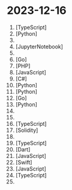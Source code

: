 # 2023-12-16

1. [](https://github.comundefined "🤖 Lobe Chat - an open-source, high-performance chatbot framework that supports speech synthesis, multimodal, and extensible Function Call plugin system. Supports one-click free deployment of your private ChatGPT/LLM web application.") [TypeScript]
2. [](https://github.comundefined "All things prompt engineering") [Python]
3. [](https://github.comundefined "Outfit Anyone: Ultra-high quality virtual try-on for Any Clothing and Any Person") 
4. [](https://github.comundefined "Sample code and notebooks for Generative AI on Google Cloud") [JupyterNotebook]
5. [](https://github.comundefined "🔗 Some useful websites for programmers.") 
6. [](https://github.comundefined "DNS library in Go") [Go]
7. [](https://github.comundefined "Pandora Cloud + Pandora Server + Shared Chat + BackendAPI Proxy + Chat2API + Signup Free = PandoraNext. New GPTs(Gizmo) UI, All in one!") [PHP]
8. [](https://github.comundefined "The Block Editor project for WordPress and beyond. Plugin is available from the official repository.") [JavaScript]
9. [](https://github.comundefined "Develop Desktop, Embedded, Mobile and WebAssembly apps with C# and XAML. The most popular .NET Foundation community project.") [C#]
10. [](https://github.comundefined "A curated list of awesome Python frameworks, libraries, software and resources") [Python]
11. [](https://github.comundefined "A unified framework for 3D content generation.") [Python]
12. [](https://github.comundefined "Get up and running with Llama 2 and other large language models locally") [Go]
13. [](https://github.comundefined "Unofficial Implementation of Animate Anyone") [Python]
14. [](https://github.comundefined "2023HW漏洞整理，收集整理漏洞EXp/POC,大部分漏洞来源网络，目前收集整理了100多个poc/exp") 
15. [](https://github.comundefined "") 
16. [](https://github.comundefined "Debug remotely and easily like chrome devtools.") [TypeScript]
17. [](https://github.comundefined "The ultimate, most advanced, security, DeFi, assembly, web3 auditor course ever created.") [Solidity]
18. [](https://github.comundefined "润学全球官方指定GITHUB，整理润学宗旨、纲领、理论和各类润之实例；解决为什么润，润去哪里，怎么润三大问题； 并成为新中国人的核心宗教，核心信念。") 
19. [](https://github.comundefined "A Remake of the Google Gemini Fake Demo, Except Using GPT-4 and It's Real") [TypeScript]
20. [](https://github.comundefined "AppFlowy is an open-source alternative to Notion. You are in charge of your data and customizations. Built with Flutter and Rust.") [Dart]
21. [](https://github.comundefined "Open-source ChatGPT experience for both open and closed source LLMs, embedders, and vector databases. Unlimited documents, messages, and concurrent users with permission management in one app.") [JavaScript]
22. [](https://github.comundefined "Elegant HTTP Networking in Swift") [Swift]
23. [](https://github.comundefined "兼容 evm 的铭文 Mint 工具") [JavaScript]
24. [](https://github.comundefined "A collection of libraries and tools that help you build adaptive, accessible, and robust user experiences.") [TypeScript]
25. [](https://github.comundefined "Official implementation of DreaMoving") 
